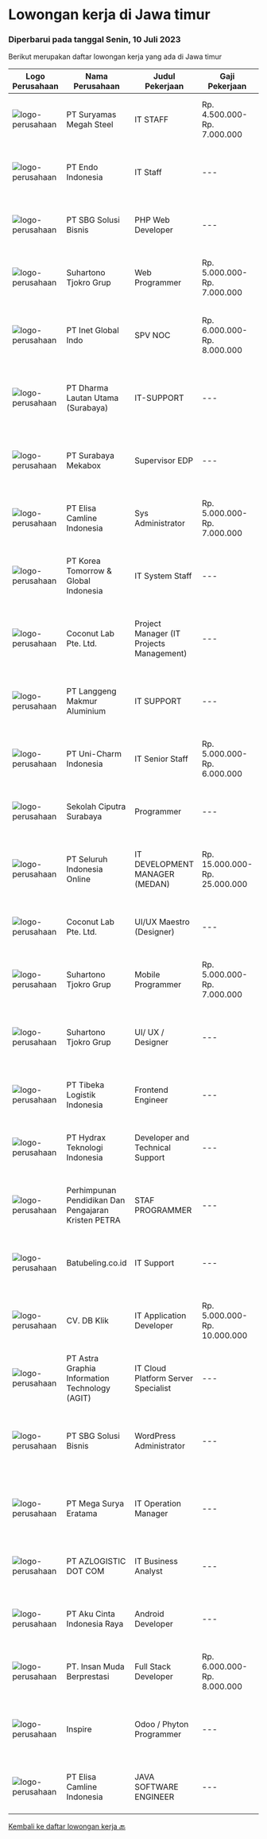 
  # Lowongan kerja di Jawa timur

  ### Diperbarui pada tanggal Senin, 10 Juli 2023

  Berikut merupakan daftar lowongan kerja yang ada di Jawa timur

  |Logo Perusahaan | Nama Perusahaan | Judul Pekerjaan | Gaji Pekerjaan | Lokasi | Deskripsi | Tanggal diunggah | Pranala |
  | -------------- | --------------- | --------------- | --------- | --------- | -------------- | ------- | ----------- |
  |![logo-perusahaan](https://image-service-cdn.seek.com.au/dcc5cdabdc2dc95c6f4d112dbdda32b1b214093b/ee4dce1061f3f616224767ad58cb2fc751b8d2dc)|PT Suryamas Megah Steel|IT STAFF|Rp. 4.500.000-Rp. 7.000.000|Surabaya|Qualification :- Bachelor's degree of Information Technology / Computer Science from reputable university- Good Knowledge of PHP, Python, Javascript,...|Jumat, 07 Juli 2023|https://www.jobstreet.co.id/id/job/it-staff-4396813?token=0~6e7987fe-d6a2-4f77-9ae2-7df08d32d885&sectionRank=1&jobId=jobstreet-id-job-4396813|
|![logo-perusahaan](https://image-service-cdn.seek.com.au/ab1c1f14063b0c51ba44ed6202bedb87215fb5cd/ee4dce1061f3f616224767ad58cb2fc751b8d2dc)|PT Endo Indonesia|IT Staff|---|Surabaya|Membuat, mengembangkan, dan melakukan maintenance terhadap Aplikasi yang digunakan. Fokus terhadap pembuatan sistem penilaian Kinerja Karyawan....|Jumat, 07 Juli 2023|https://www.jobstreet.co.id/id/job/it-staff-4397279?token=0~6e7987fe-d6a2-4f77-9ae2-7df08d32d885&sectionRank=2&jobId=jobstreet-id-job-4397279|
|![logo-perusahaan](https://image-service-cdn.seek.com.au/18831b11280873f99b46a30b3c5f76b87c1feed3/ee4dce1061f3f616224767ad58cb2fc751b8d2dc)|PT SBG Solusi Bisnis|PHP Web Developer|---|Surabaya|Responsibilities: Work in English speaking environment Produce fully functional mobile applications and writing clean code. Write unit and UI tests to...|Kamis, 06 Juli 2023|https://www.jobstreet.co.id/id/job/php-web-developer-4396001?token=0~6e7987fe-d6a2-4f77-9ae2-7df08d32d885&sectionRank=3&jobId=jobstreet-id-job-4396001|
|![logo-perusahaan](https://image-service-cdn.seek.com.au/74c2b8b81d52a50affff55bcbc8d6017de2fb283/ee4dce1061f3f616224767ad58cb2fc751b8d2dc)|Suhartono Tjokro Grup|Web Programmer|Rp. 5.000.000-Rp. 7.000.000|Surabaya|Kualifikasi : Pendidikan minimal SMK dengan pengalaman minimal 5 tahun Pendidikan S1 Sistem / Teknik Informatika dengan pengalaman minimal 2 tahun...|Jumat, 07 Juli 2023|https://www.jobstreet.co.id/id/job/web-programmer-4396750?token=0~6e7987fe-d6a2-4f77-9ae2-7df08d32d885&sectionRank=4&jobId=jobstreet-id-job-4396750|
|![logo-perusahaan](https://image-service-cdn.seek.com.au/0a670cbeb891c75be5793cbff77de835596d1e28/ee4dce1061f3f616224767ad58cb2fc751b8d2dc)|PT Inet Global Indo|SPV NOC|Rp. 6.000.000-Rp. 8.000.000|Surabaya|Kualifikasi:1. Memahami TCP/IP, IP Address dan LAN termasuk dasar-dasar switching dan routing2. Memahami tentang pengaturan dan konfigurasi perangkat...|Kamis, 06 Juli 2023|https://www.jobstreet.co.id/id/job/spv-noc-4396050?token=0~6e7987fe-d6a2-4f77-9ae2-7df08d32d885&sectionRank=5&jobId=jobstreet-id-job-4396050|
|![logo-perusahaan](https://image-service-cdn.seek.com.au/49cc74dc2f2ca1cf51c1604f176f6cd224a5b1b4/ee4dce1061f3f616224767ad58cb2fc751b8d2dc)|PT Dharma Lautan Utama (Surabaya)|IT-SUPPORT|---|Surabaya|PT Dharma Lautan Utama Armada Pelayaran Nasional yang berkembang dan telah memperoleh sertifikasi ISM Code mebutuhkan profesional muda untuk Jabatan...|Rabu, 05 Juli 2023|https://www.jobstreet.co.id/id/job/it-support-4393384?token=0~6e7987fe-d6a2-4f77-9ae2-7df08d32d885&sectionRank=6&jobId=jobstreet-id-job-4393384|
|![logo-perusahaan](https://image-service-cdn.seek.com.au/fe35e3cd2d5740645fb2e7926fb8a12bff2cab3d/ee4dce1061f3f616224767ad58cb2fc751b8d2dc)|PT Surabaya Mekabox|Supervisor EDP|---|Gresik|Requirement: Pendidikan minimal D3/S1 Teknik Informatika Berpengalaman di bidangnya minimal 3 tahun Menguasai HTML dan bahasa pemrograman web Lebih...|Jumat, 07 Juli 2023|https://www.jobstreet.co.id/id/job/supervisor-edp-4396778?token=0~6e7987fe-d6a2-4f77-9ae2-7df08d32d885&sectionRank=7&jobId=jobstreet-id-job-4396778|
|![logo-perusahaan](https://image-service-cdn.seek.com.au/19b64dc0cc941a960602e28f7d4304abd327b95c/ee4dce1061f3f616224767ad58cb2fc751b8d2dc)|PT Elisa Camline Indonesia|Sys Administrator|Rp. 5.000.000-Rp. 7.000.000|Surabaya|Roles &amp; ResponsibilitiesWe are expanding our IT team and is looking for a system administrator to join the camLine family! Responsibilities:...|Jumat, 07 Juli 2023|https://www.jobstreet.co.id/id/job/sys-administrator-4397329?token=0~6e7987fe-d6a2-4f77-9ae2-7df08d32d885&sectionRank=8&jobId=jobstreet-id-job-4397329|
|![logo-perusahaan](https://image-service-cdn.seek.com.au/8f425c292efee2a2ea8c30161bad560715b52e20/ee4dce1061f3f616224767ad58cb2fc751b8d2dc)|PT Korea Tomorrow & Global  Indonesia|IT System Staff|---|Pasuruan|Job objectives: Execute business application are functioning optimally and aligned with business requirement and enhance knowledge of user to operate...|Senin, 03 Juli 2023|https://www.jobstreet.co.id/id/job/it-system-staff-4391684?token=0~6e7987fe-d6a2-4f77-9ae2-7df08d32d885&sectionRank=9&jobId=jobstreet-id-job-4391684|
|![logo-perusahaan](https://i.ibb.co/sqvTCh9/112815900-stock-vector-no-image-available-icon-flat-vector.webp)|Coconut Lab Pte. Ltd.|Project Manager (IT Projects Management)|---|Bali|Calling all champions of innovation and masterful organizers! Are you ready to embark on an exhilarating journey with Coconut Lab's dynamic and...|Kamis, 06 Juli 2023|https://www.jobstreet.co.id/id/job/project-manager-it-projects-management-10922295/origin/sg?token=0~6e7987fe-d6a2-4f77-9ae2-7df08d32d885&sectionRank=10&jobId=jobstreet-sg-job-10922295|
|![logo-perusahaan](https://image-service-cdn.seek.com.au/9db90dfd7333434872a982297be25d1f869fba58/ee4dce1061f3f616224767ad58cb2fc751b8d2dc)|PT Langgeng Makmur Aluminium|IT SUPPORT|---|Gresik|- Usia Maximal 35 Tahun- Pendidikan SMK TIK, D3/S1 Teknik Informasi/ Teknik Komputer- Memahami berbagai IT infrastructure dan Networking System-...|Selasa, 04 Juli 2023|https://www.jobstreet.co.id/id/job/it-support-4392122?token=0~6e7987fe-d6a2-4f77-9ae2-7df08d32d885&sectionRank=11&jobId=jobstreet-id-job-4392122|
|![logo-perusahaan](https://image-service-cdn.seek.com.au/dbf24838ec375c4ed14cc7ed711c4a7907b26ded/ee4dce1061f3f616224767ad58cb2fc751b8d2dc)|PT Uni-Charm Indonesia|IT Senior Staff|Rp. 5.000.000-Rp. 6.000.000|Mojokerto|Requirements : Bachelor degree's in Informatics engineering Experienced as an IT Operation Staff, especially Hardware and Network Maintenance Able to...|Selasa, 04 Juli 2023|https://www.jobstreet.co.id/id/job/it-senior-staff-4393078?token=0~6e7987fe-d6a2-4f77-9ae2-7df08d32d885&sectionRank=12&jobId=jobstreet-id-job-4393078|
|![logo-perusahaan](https://image-service-cdn.seek.com.au/980a6732f532c0ce73a817643cd85b0e610271c0/ee4dce1061f3f616224767ad58cb2fc751b8d2dc)|Sekolah Ciputra Surabaya|Programmer|---|Surabaya|Graduated from a reputable university with a minimum Bachelor's Degree in Computer Science / Information Technology or equivalent At least have 1-2...|Kamis, 06 Juli 2023|https://www.jobstreet.co.id/id/job/programmer-4394875?token=0~6e7987fe-d6a2-4f77-9ae2-7df08d32d885&sectionRank=13&jobId=jobstreet-id-job-4394875|
|![logo-perusahaan](https://image-service-cdn.seek.com.au/c768f0670f8f8212da7de609b6af9d0b2e5134cc/ee4dce1061f3f616224767ad58cb2fc751b8d2dc)|PT Seluruh Indonesia Online|IT DEVELOPMENT MANAGER (MEDAN)|Rp. 15.000.000-Rp. 25.000.000|Aceh|Memiliki pengalaman leadership sebagai Manager sebelumnya.Back End Engineer1. Memiliki pengalaman dalam membangun RESTful APIs2. Menguasai bahasa...|Selasa, 04 Juli 2023|https://www.jobstreet.co.id/id/job/it-development-manager-medan-4392340?token=0~6e7987fe-d6a2-4f77-9ae2-7df08d32d885&sectionRank=14&jobId=jobstreet-id-job-4392340|
|![logo-perusahaan](https://i.ibb.co/sqvTCh9/112815900-stock-vector-no-image-available-icon-flat-vector.webp)|Coconut Lab Pte. Ltd.|UI/UX Maestro (Designer)|---|Bali|Are you a seasoned design maestro with a passion for leading and inspiring creative teams? Look no further! Coconut Lab, a dynamic and innovative...|Kamis, 06 Juli 2023|https://www.jobstreet.co.id/id/job/ui-ux-maestro-designer-10923068/origin/sg?token=0~6e7987fe-d6a2-4f77-9ae2-7df08d32d885&sectionRank=15&jobId=jobstreet-sg-job-10923068|
|![logo-perusahaan](https://image-service-cdn.seek.com.au/74c2b8b81d52a50affff55bcbc8d6017de2fb283/ee4dce1061f3f616224767ad58cb2fc751b8d2dc)|Suhartono Tjokro Grup|Mobile Programmer|Rp. 5.000.000-Rp. 7.000.000|Surabaya|Kualifikasi : Pendidikan minimal SMK dengan pengalaman minimal 5 tahun Pendidikan S1 Sistem / Teknik Informatika dengan pengalaman minimal 2 tahun...|Jumat, 07 Juli 2023|https://www.jobstreet.co.id/id/job/mobile-programmer-4396735?token=0~6e7987fe-d6a2-4f77-9ae2-7df08d32d885&sectionRank=16&jobId=jobstreet-id-job-4396735|
|![logo-perusahaan](https://image-service-cdn.seek.com.au/74c2b8b81d52a50affff55bcbc8d6017de2fb283/ee4dce1061f3f616224767ad58cb2fc751b8d2dc)|Suhartono Tjokro Grup|UI/ UX / Designer|---|Surabaya|Persyaratan : S1 Teknik Informatika/ Design Memiliki pengalaman min. 1 tahun di UI/ UX Design Berpengalaman dalam desain antarmuka, karya kreatif, dan...|Jumat, 07 Juli 2023|https://www.jobstreet.co.id/id/job/ui-ux-designer-4396747?token=0~6e7987fe-d6a2-4f77-9ae2-7df08d32d885&sectionRank=17&jobId=jobstreet-id-job-4396747|
|![logo-perusahaan](https://image-service-cdn.seek.com.au/0e9fc662e92205b972511d5c66c2fd1bb88b1ab2/ee4dce1061f3f616224767ad58cb2fc751b8d2dc)|PT Tibeka Logistik Indonesia|Frontend Engineer|---|Jakarta Raya|Requirements Minimum bachelor's degree in Engineering, Computer Science, or related major. Minimum 2 years of experience in Front-End Developer or...|Jumat, 07 Juli 2023|https://www.jobstreet.co.id/id/job/frontend-engineer-4397489?token=0~6e7987fe-d6a2-4f77-9ae2-7df08d32d885&sectionRank=18&jobId=jobstreet-id-job-4397489|
|![logo-perusahaan](https://image-service-cdn.seek.com.au/725cdb19af0961425c83d54691a287dbb354299e/ee4dce1061f3f616224767ad58cb2fc751b8d2dc)|PT Hydrax Teknologi Indonesia|Developer and Technical Support|---|Jakarta Selatan|Hybrid role involving customer support and technical support Act as the initial point of contact for support requests and alerts, production issues...|Jumat, 07 Juli 2023|https://www.jobstreet.co.id/id/job/developer-and-technical-support-4397092?token=0~6e7987fe-d6a2-4f77-9ae2-7df08d32d885&sectionRank=19&jobId=jobstreet-id-job-4397092|
|![logo-perusahaan](https://image-service-cdn.seek.com.au/385493b73a1268624aa05e52040678cf761a0456/ee4dce1061f3f616224767ad58cb2fc751b8d2dc)|Perhimpunan Pendidikan Dan Pengajaran Kristen PETRA|STAF PROGRAMMER|---|Surabaya|Tugas dan tanggung jawab pekerjaan: Mempelajari dan menguasai aplikasi yang dikembangkan serta membuat dokumentasi. Memantau dan mengumpulkan data...|Rabu, 05 Juli 2023|https://www.jobstreet.co.id/id/job/staf-programmer-4394048?token=0~6e7987fe-d6a2-4f77-9ae2-7df08d32d885&sectionRank=20&jobId=jobstreet-id-job-4394048|
|![logo-perusahaan](https://i.ibb.co/sqvTCh9/112815900-stock-vector-no-image-available-icon-flat-vector.webp)|Batubeling.co.id|IT Support|---|Jawa Timur|Kualifikasi : Usia maksimal 35 tahun Pendidikan min. SMA/SMK Pengalaman dibidang IT Support min. 1 tahun Domisili Surabaya Deskripsi Tugas : Menangani...|Rabu, 05 Juli 2023|https://www.jobstreet.co.id/id/job/it-support-1036340683?token=0~6e7987fe-d6a2-4f77-9ae2-7df08d32d885&sectionRank=21&jobId=jobstreet-id-job-1036340683|
|![logo-perusahaan](https://i.ibb.co/sqvTCh9/112815900-stock-vector-no-image-available-icon-flat-vector.webp)|CV. DB Klik|IT Application Developer|Rp. 5.000.000-Rp. 10.000.000|Surabaya|Tanggung Jawab Pekerjaan: Membangun dan merencanakan aplikasi mobile berbasis web (diutamakan Android) untuk e-commerce Membangun dan merencanakan...|Senin, 03 Juli 2023|https://www.jobstreet.co.id/id/job/it-application-developer-4390858?token=0~6e7987fe-d6a2-4f77-9ae2-7df08d32d885&sectionRank=22&jobId=jobstreet-id-job-4390858|
|![logo-perusahaan](https://image-service-cdn.seek.com.au/d5d24f88bfc047efb4ab9ca95916f2aa61c6dc60/ee4dce1061f3f616224767ad58cb2fc751b8d2dc)|PT Astra Graphia Information Technology (AGIT)|IT Cloud Platform Server Specialist|---|Jawa Timur|- Familiar with IT cloud platform.- Print driver/que Administration on Windows Server Minimal Requirement :1. Have A Bachelor’s degree in information...|Senin, 03 Juli 2023|https://www.jobstreet.co.id/id/job/it-cloud-platform-server-specialist-4390604?token=0~6e7987fe-d6a2-4f77-9ae2-7df08d32d885&sectionRank=23&jobId=jobstreet-id-job-4390604|
|![logo-perusahaan](https://image-service-cdn.seek.com.au/18831b11280873f99b46a30b3c5f76b87c1feed3/ee4dce1061f3f616224767ad58cb2fc751b8d2dc)|PT SBG Solusi Bisnis|WordPress Administrator|---|Surabaya|Job Highlights:• Career growth and advancement• Positive working environment• Comprehensive employee benefits Responsibilities:• Perform installation,...|Rabu, 05 Juli 2023|https://www.jobstreet.co.id/id/job/wordpress-administrator-4394468?token=0~6e7987fe-d6a2-4f77-9ae2-7df08d32d885&sectionRank=24&jobId=jobstreet-id-job-4394468|
|![logo-perusahaan](https://image-service-cdn.seek.com.au/6444a817e853292f14047fd286b0d81ab9b0e55b/ee4dce1061f3f616224767ad58cb2fc751b8d2dc)|PT Mega Surya Eratama|IT Operation Manager|---|Mojokerto|Mengukur tingkat kepuasan layanan dan selesaikan masalah sistem dan aplikasi dengan tim untuk memenuhi kebutuhan perusahaanMengelola dan menjunjung...|Senin, 03 Juli 2023|https://www.jobstreet.co.id/id/job/it-operation-manager-4391351?token=0~6e7987fe-d6a2-4f77-9ae2-7df08d32d885&sectionRank=25&jobId=jobstreet-id-job-4391351|
|![logo-perusahaan](https://image-service-cdn.seek.com.au/28bed750f058de2045a9209dd4fc19da0096cd8c/ee4dce1061f3f616224767ad58cb2fc751b8d2dc)|PT AZLOGISTIC DOT COM|IT Business Analyst|---|Surabaya|Job Descriptions: Analyse and evaluate the company's business processes and identify areas that need to be developed Collect, validate, and document...|Senin, 03 Juli 2023|https://www.jobstreet.co.id/id/job/it-business-analyst-4391638?token=0~6e7987fe-d6a2-4f77-9ae2-7df08d32d885&sectionRank=26&jobId=jobstreet-id-job-4391638|
|![logo-perusahaan](https://image-service-cdn.seek.com.au/0eebd53f1833707950d51d6fd57164cd99df5079/ee4dce1061f3f616224767ad58cb2fc751b8d2dc)|PT Aku Cinta Indonesia Raya|Android Developer|---|Surabaya|Job Descriptions:- Development Mobile Front End Application- Cooperate solidly and effectively with all team members for the achievement of software...|Rabu, 05 Juli 2023|https://www.jobstreet.co.id/id/job/android-developer-4394636?token=0~6e7987fe-d6a2-4f77-9ae2-7df08d32d885&sectionRank=27&jobId=jobstreet-id-job-4394636|
|![logo-perusahaan](https://image-service-cdn.seek.com.au/5af0525b180202a35b88841015f22c63e94bc793/ee4dce1061f3f616224767ad58cb2fc751b8d2dc)|PT. Insan Muda Berprestasi|Full Stack Developer|Rp. 6.000.000-Rp. 8.000.000|Surabaya|Kami adalah sebuah perusahaan startup yang bergerak di bidang teknologi pendidikan yang sedang berkembang di Indonesia. Kami mencari Programmer...|Selasa, 04 Juli 2023|https://www.jobstreet.co.id/id/job/full-stack-developer-4392900?token=0~6e7987fe-d6a2-4f77-9ae2-7df08d32d885&sectionRank=28&jobId=jobstreet-id-job-4392900|
|![logo-perusahaan](https://image-service-cdn.seek.com.au/34a95c7ef5a53815ed76315972b31307617a71e8/ee4dce1061f3f616224767ad58cb2fc751b8d2dc)|Inspire|Odoo / Phyton Programmer|---|Surabaya|JOB DESCRIPTION Membangun (membuat dan mengembangkan) software Meningkatkan, mengelola dan mengembangkan software Maintenance bug yang ada Melakukan...|Rabu, 05 Juli 2023|https://www.jobstreet.co.id/id/job/odoo-phyton-programmer-4394060?token=0~6e7987fe-d6a2-4f77-9ae2-7df08d32d885&sectionRank=29&jobId=jobstreet-id-job-4394060|
|![logo-perusahaan](https://image-service-cdn.seek.com.au/b7366e8b01e6aee81a7d1b9b04a5352ee0daf22f/ee4dce1061f3f616224767ad58cb2fc751b8d2dc)|PT Elisa Camline Indonesia|JAVA SOFTWARE ENGINEER|---|Surabaya|Job Description : Involve in the entire development cycle from requirements analysis to design, coding, testing, implementation and support Overseas...|Kamis, 06 Juli 2023|https://www.jobstreet.co.id/id/job/java-software-engineer-4395477?token=0~6e7987fe-d6a2-4f77-9ae2-7df08d32d885&sectionRank=30&jobId=jobstreet-id-job-4395477|


  [Kembali ke daftar lowongan kerja 🔙](../README.md#daftar-lowongan-kerja)
  